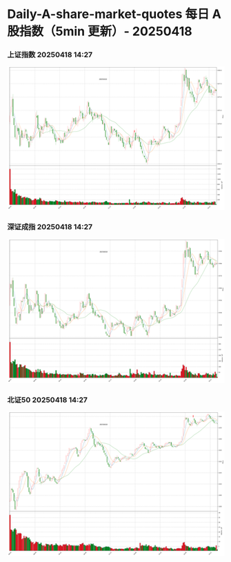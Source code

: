 
# Daily-A-share-market-quotes 每日 A 股指数（5min 更新）- 20250418

### 上证指数 20250418 14:27
![](./fig/2025/4/20250418-sh000001.png)

### 深证成指 20250418 14:27
![](./fig/2025/4/20250418-sz399001.png)

### 北证50 20250418 14:27
![](./fig/2025/4/20250418-bj899050.png)
